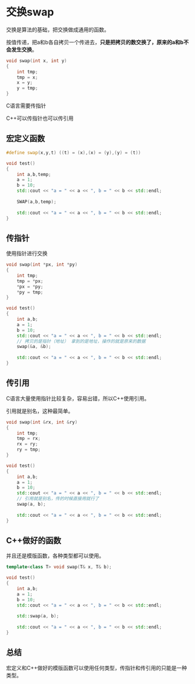 # 交换swap

交换是算法的基础，把交换做成通用的函数。

按值传递，把a和b各自拷贝一个传进去，**只是把拷贝的数交换了，原来的a和b不会发生交换**。

```c++
void swap(int x, int y)
{
    int tmp;
    tmp = x;
    x = y;
    y = tmp;
}
```

C语言需要传指针

C++可以传指针也可以传引用

## 宏定义函数

```c++
#define swap(x,y,t) ((t) = (x),(x) = (y),(y) = (t))

void test()
{
    int a,b,temp;
    a = 1;
    b = 10;
    std::cout << "a = " << a << ", b = " << b << std::endl;
    
    SWAP(a,b,temp);
    
    std::cout << "a = " << a << ", b = " << b << std::endl;
}
```

## 传指针

使用指针进行交换

```c++
void swap(int *px, int *py)
{
    int tmp;
    tmp = *px;
    *px = *py;
    *py = tmp;
}
```

```c++
void test()
{
    int a,b;
    a = 1;
    b = 10;
    std::cout << "a = " << a << ", b = " << b << std::endl;
    // 拷贝的是指针（地址） 拿到的是地址，操作的就是原来的数据
    swap(&a, &b);
    
    std::cout << "a = " << a << ", b = " << b << std::endl;
}
```

## 传引用

C语言大量使用指针比较复杂，容易出错，所以C++使用引用。

引用就是别名，这种最简单。

```c++
void swap(int &rx, int &ry)
{
    int tmp;
    tmp = rx;
    rx = ry;
    ry = tmp;
}
```

```c++
void test()
{
    int a,b;
    a = 1;
    b = 10;
    std::cout << "a = " << a << ", b = " << b << std::endl;
    // 引用就是别名，传的时候直接用就行了
    swap(a, b);
    
    std::cout << "a = " << a << ", b = " << b << std::endl;
}
```

## C++做好的函数

并且还是模版函数，各种类型都可以使用。

```c++
template<class T> void swap(T& x, T& b);
```

```c++
void test()
{
    int a,b;
    a = 1;
    b = 10;
    std::cout << "a = " << a << ", b = " << b << std::endl;
    
    std::swap(a, b);
    
    std::cout << "a = " << a << ", b = " << b << std::endl;
}
```

## 总结

宏定义和C++做好的模版函数可以使用任何类型，传指针和传引用的只能是一种类型。